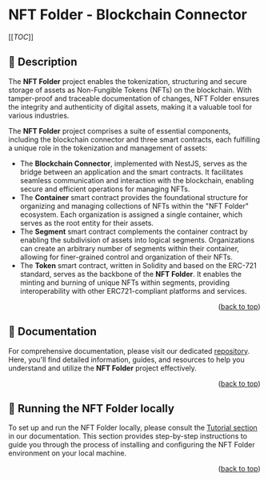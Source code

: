 <div id="top"></div>

# NFT Folder - Blockchain Connector

[[_TOC_]]

## 📄 Description

The **NFT Folder** project enables the tokenization, structuring and secure storage of assets as Non-Fungible Tokens
(NFTs) on the blockchain. With tamper-proof and traceable documentation of changes, NFT Folder ensures the integrity and
authenticity of digital assets, making it a valuable tool for various industries.

The **NFT Folder** project comprises a suite of essential components, including the blockchain connector and three smart
contracts, each fulfilling a unique role in the tokenization and management of assets:

- The **Blockchain Connector**, implemented with NestJS, serves as the bridge between an application and the smart
  contracts. It facilitates seamless communication and interaction with the blockchain, enabling secure and efficient
  operations for managing NFTs.
- The **Container** smart contract provides the foundational structure for organizing and managing collections of NFTs
  within the "NFT Folder" ecosystem. Each organization is assigned a single container, which serves as the root entity
  for their assets.
- The **Segment** smart contract complements the container contract by enabling the subdivision of assets into logical
  segments. Organizations can create an arbitrary number of segments within their container, allowing for finer-grained
  control and organization of their NFTs.
- The **Token** smart contract, written in Solidity and based on the ERC-721 standard, serves as the backbone of the
  **NFT Folder**. It enables the minting and burning of unique NFTs within segments, providing interoperability with
  other ERC721-compliant platforms and services.

<div style="text-align: right">(<a href="#top">back to top</a>)</div>

## 📖 Documentation

For comprehensive documentation, please visit our
dedicated [repository](https://gitlab.cc-asp.fraunhofer.de/silicon-economy/base/blockchainbroker/ethereum/projects/nft-folder/documentation).
Here, you'll find detailed information, guides, and resources to help you understand and utilize the **NFT Folder**
project effectively.

<div style="text-align: right">(<a href="#top">back to top</a>)</div>

## 🚀 Running the NFT Folder locally

To set up and run the NFT Folder locally, please consult
the [Tutorial section](https://gitlab.cc-asp.fraunhofer.de/silicon-economy/base/blockchainbroker/ethereum/projects/nft-folder/documentation/-/blob/main/chapter12.adoc)
in our documentation. This section provides step-by-step instructions to guide you through the process of installing and
configuring the NFT Folder environment on your local machine.

<div style="text-align: right">(<a href="#top">back to top</a>)</div>